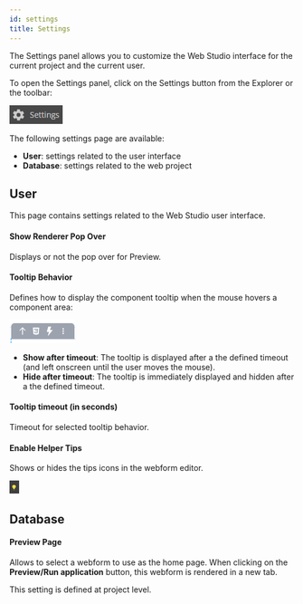 ```yaml
---
id: settings
title: Settings
---
```


The Settings panel allows you to customize the Web Studio interface for the current project and the current user. 

To open the Settings panel, click on the Settings button from the Explorer or the toolbar:
 
![settings](img/settings-button.png)

The following settings page are available:

- **User**: settings related to the user interface
- **Database**: settings related to the web project


## User

This page contains settings related to the Web Studio user interface.

#### Show Renderer Pop Over

Displays or not the pop over for Preview.

#### Tooltip Behavior

Defines how to display the component tooltip when the mouse hovers a component area:

![tooltip](img/tool-tip.png)

- **Show after timeout**: The tooltip is displayed after a the defined timeout (and left onscreen until the user moves the mouse). 
- **Hide after timeout**: The tooltip is immediately displayed and hidden after a the defined timeout.

#### Tooltip timeout (in seconds)

Timeout for selected tooltip behavior.

#### Enable Helper Tips

Shows or hides the tips icons in the webform editor.

![helper](img/helper-tip.png)

## Database

#### Preview Page

Allows to select a webform to use as the home page. When clicking on the **Preview/Run application** button, this webform is rendered in a new tab.

This setting is defined at project level.


